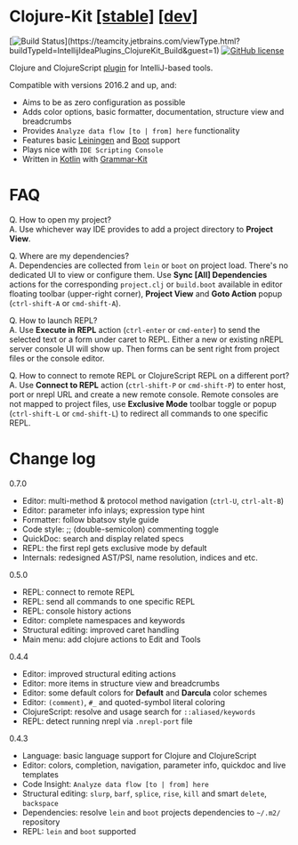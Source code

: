 
Clojure-Kit [[stable]](../../releases) [[dev]](https://teamcity.jetbrains.com/guestAuth/app/rest/builds/buildType:IntellijIdeaPlugins_ClojureKit_Build,status:SUCCESS/artifacts/content/ClojureKit*.zip)
==================
[![Build Status](https://teamcity.jetbrains.com/app/rest/builds/buildType:(id:IntellijIdeaPlugins_ClojureKit_Build)/statusIcon.svg?guest=1)](https://teamcity.jetbrains.com/viewType.html?buildTypeId=IntellijIdeaPlugins_ClojureKit_Build&guest=1)
[![GitHub license](https://img.shields.io/badge/license-Apache%20License%202.0-blue.svg?style=flat)](http://www.apache.org/licenses/LICENSE-2.0)

Clojure and ClojureScript [plugin](https://plugins.jetbrains.com/plugin/8636) for IntelliJ-based tools.

Compatible with versions 2016.2 and up, and:
* Aims to be as zero configuration as possible
* Adds color options, basic formatter, documentation, structure view and breadcrumbs   
* Provides `Analyze data flow [to | from] here` functionality   
* Features basic [Leiningen](https://github.com/technomancy/leiningen) and [Boot](https://github.com/boot-clj/boot) support
* Plays nice with `IDE Scripting Console`
* Written in [Kotlin](https://github.com/JetBrains/kotlin) with [Grammar-Kit](https://github.com/JetBrains/Grammar-Kit)

FAQ
==========

Q. How to open my project?<br/>
A. Use whichever way IDE provides to add a project directory to **Project View**.

Q. Where are my dependencies?<br/>
A. Dependencies are collected from `lein` or `boot` on project load. There's no dedicated UI to view or configure them.
   Use **Sync [All] Dependencies** actions for the corresponding `project.clj` or `build.boot`
   available in editor floating toolbar (upper-right corner), **Project View** and **Goto Action** popup (`ctrl-shift-A` or `cmd-shift-A`).
    
Q. How to launch REPL?<br/>
A. Use **Execute in REPL** action (`ctrl-enter` or `cmd-enter`) to send the selected text or a form under caret to REPL.
   Either a new or existing nREPL server console UI will show up. Then forms can be sent right from project files or the console editor. 
      
Q. How to connect to remote REPL or ClojureScript REPL on a different port?<br/>
A. Use **Connect to REPL** action (`ctrl-shift-P` or `cmd-shift-P`) to enter host, port or nrepl URL and create a new remote console. 
Remote consoles are not mapped to project files, use **Exclusive Mode** toolbar toggle or popup (`ctrl-shift-L` or `cmd-shift-L`)
to redirect all commands to one specific REPL.

Change log
==========
0.7.0

* Editor: multi-method & protocol method navigation (`ctrl-U`, `ctrl-alt-B`)
* Editor: parameter info inlays; expression type hint
* Formatter: follow bbatsov style guide
* Code style: ;; (double-semicolon) commenting toggle
* QuickDoc: search and display related specs
* REPL: the first repl gets exclusive mode by default
* Internals: redesigned AST/PSI, name resolution, indices and etc.

0.5.0

* REPL: connect to remote REPL
* REPL: send all commands to one specific REPL
* REPL: console history actions
* Editor: complete namespaces and keywords
* Structural editing: improved caret handling
* Main menu: add clojure actions to Edit and Tools

0.4.4

* Editor: improved structural editing actions
* Editor: more items in structure view and breadcrumbs
* Editor: some default colors for **Default** and **Darcula** color schemes
* Editor: `(comment)`, `#_` and quoted-symbol literal coloring
* ClojureScript: resolve and usage search for `::aliased/keywords`
* REPL: detect running nrepl via `.nrepl-port` file

0.4.3

* Language: basic language support for Clojure and ClojureScript
* Editor: colors, completion, navigation, parameter info, quickdoc and live templates
* Code Insight: `Analyze data flow [to | from] here`
* Structural editing: `slurp`, `barf`, `splice`, `rise`, `kill` and smart `delete`, `backspace`
* Dependencies: resolve `lein` and `boot` projects dependencies to `~/.m2/` repository
* REPL: `lein` and `boot` supported
